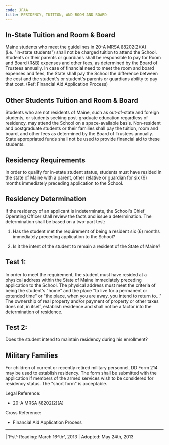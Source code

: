 ```yaml
---
code: JFAA
title: RESIDENCY, TUITION, AND ROOM AND BOARD
---
```


## In-State Tuition and Room & Board

Maine students who meet the guidelines in 20-A MRSA §8202(2)(A)
(i.e. "in-state students") shall not be charged tuition to attend the
School. Students or their parents or guardians shall be responsible to
pay for Room and Board (R&B) expenses and other fees, as determined by
the Board of Trustees annually. In case of financial need to meet the
room and board expenses and fees, the State shall pay the School the
difference between the cost and the student's or student's parents or
guardians ability to pay that cost. (Ref: Financial Aid Application
Process)

## Other Students Tuition and Room & Board

Students who are not residents of Maine, such as out-of-state and
foreign students, or students seeking post-graduate education regardless
of residency, may attend the School on a space-available basis.
Non-resident and postgraduate students or their families shall pay the
tuition, room and board, and other fees as determined by the Board of
Trustees annually. State appropriated funds shall not be used to provide
financial aid to these students.

## Residency Requirements

In order to qualify for in-state student status, students must have
resided in the state of Maine with a parent, other relative or guardian
for six (6) months immediately preceding application to the School.

## Residency Determination

If the residency of an applicant is indeterminate, the School's Chief
Operating Officer shall review the facts and issue a determination. The
determination shall be based on a two-part test:

1.  Has the student met the requirement of being a resident six (6)
    months immediately preceding application to the School?

2.  Is it the intent of the student to remain a resident of the State of
    Maine?

## Test 1:

In order to meet the requirement, the student must have resided at a
physical address within the State of Maine immediately preceding
application to the School. The physical address must meet the criteria
of being the student's "home" and the place "to live for a permanent or
extended time" or "the place, when you are away, you intend to return
to..." The ownership of real property and/or payment of property or
other taxes does not, in itself, establish residence and shall not be a
factor into the determination of residence.

## Test 2:

Does the student intend to maintain residency during his enrollment?

## Military Families

For children of current or recently retired military personnel, DD Form
214 may be used to establish residency. The form shall be submitted with
the application if members of the armed services wish to be considered
for residency status. The "short form" is acceptable.

Legal Reference:

-   20-A MRSA §8202(2)(A)

Cross Reference:

-   Financial Aid Application Process

------------------------------------------------------------------------

| 1^st^ Reading: March 16^th^, 2013
| Adopted: May 24th, 2013
